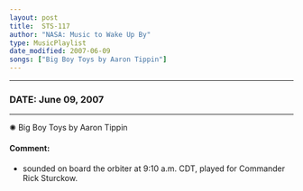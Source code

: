```yaml
---
layout: post
title:  STS-117
author: "NASA: Music to Wake Up By"
type: MusicPlaylist
date_modified: 2007-06-09
songs: ["Big Boy Toys by Aaron Tippin"]
---
```


----
### DATE: June 09, 2007
----
✺ Big Boy Toys by Aaron Tippin

#### Comment:
* sounded on board the orbiter at 9:10 a.m. CDT, played for Commander Rick Sturckow.



<br/>
<center>
	<a target="_blank"
	   href="https://twitter.com/intent/tweet?hashtags=Space,NASA,Playlist,NASAWakeupCalls,SpaceProgram&text={{ page.author}}, '{{ page.songs.first }}' {{ page.title }}, {{ page.date | date: '%B %d, %Y' }}. {{ site.url }}{{ page.url }} @nasawakeupcalls">
	   <i class="fab fa-twitter" alt="Tweet this page" style="font-size: 1.3em;"></i>
	</a>
	&nbsp; 	<i class="fas fa-user-astronaut" style="font-size: 1.5em;"></i> &nbsp;
    <a type="amzn" search="'Big Boy Toys by Aaron Tippin'" category="popular music">
        <i class="fab fa-amazon" style="font-size: 1.3em;"></i>
    </a>
</center>
